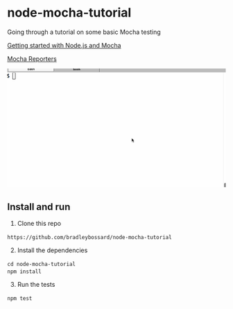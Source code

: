 # node-mocha-tutorial
Going through a tutorial on some basic Mocha testing

[Getting started with Node.js and Mocha](https://semaphoreci.com/community/tutorials/getting-started-with-node-js-and-mocha)

[Mocha Reporters](http://mochajs.org/#reporters)

![Demo](./node-mocha-run-server-run-tests.gif)


## Install and run

1.  Clone this repo

  `https://github.com/bradleybossard/node-mocha-tutorial`

2.  Install the dependencies

  `cd node-mocha-tutorial`  
  `npm install`

3.  Run the tests

  `npm test`
